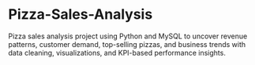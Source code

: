 # Pizza-Sales-Analysis
Pizza sales analysis project using Python and MySQL to uncover revenue patterns, customer demand, top-selling pizzas, and business trends with data cleaning, visualizations, and KPI-based performance insights.
